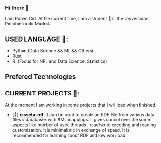 ### Hi there 👋

I am Rubén Cid. At the current time, I am a student 🌱 in the Universidad Politécnica de Madrid.

## USED LANGUAGE 💬:

  - Python.(Data Science && ML && Others)
  - Rust
  - R. (Focus for NPL and Data Science. Statistics)

## Prefered Technologies 
## CURRENT PROJECTS  🔭:
  At the moment I am working in some projects that I will load when finished. 
  
  - [:bug:] 
<a href="https://github.com/RubenCid35/rossete-rdf" style="color: black; text-decoration-style: dotted;">**rosseta-rdf**</a>: It can be used to create an RDF File from various data files o databases with RML mappings. It gives control over the some aspects like number of used threads , read/write encoding and reading customization.  It is minimalistic in exchange of speed. It is recommended for learning about RDF and low workload.
